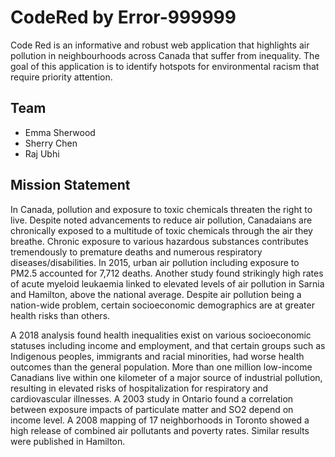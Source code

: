 # CodeRed by Error-999999

Code Red is an informative and robust web application that highlights air pollution in neighbourhoods across Canada that suffer from inequality. The goal of this application is to identify hotspots for environmental racism that require priority attention. 

## Team
* Emma Sherwood 
* Sherry Chen
* Raj Ubhi 

## Mission Statement 
In Canada, pollution and exposure to toxic chemicals threaten the right to live. Despite noted advancements to reduce air pollution, Canadaians are chronically exposed to a multitude of toxic chemicals through the air they breathe. Chronic exposure to various hazardous substances contributes tremendously to premature deaths and numerous respiratory diseases/disabilities. In 2015, urban air pollution including exposure to PM2.5 accounted for 7,712 deaths. Another study found strikingly high rates of acute myeloid leukaemia linked to elevated levels of air pollution in Sarnia and Hamilton, above the national average. Despite air pollution being a nation-wide problem, certain socioeconomic demographics are at greater health risks than others. 

A 2018 analysis found health inequalities exist on various socioeconomic statuses including income and employment, and that certain groups such as Indigenous peoples, immigrants and racial minorities, had worse health outcomes than the general population. More than one million low-income Canadians live within one kilometer of a major source of industrial pollution, resulting in elevated risks of hospitalization for respiratory and cardiovascular illnesses. A 2003 study in Ontario found a correlation between exposure impacts of particulate matter and SO2 depend on income level. A 2008 mapping of 17 neighborhoods in Toronto showed a high release of combined air pollutants and poverty rates. Similar results were published in Hamilton. 

 

